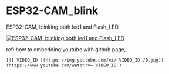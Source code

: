 # ESP32-CAM_blink
ESP32-CAM, blinking both led1 and Flash_LED  


[![ESP32-CAM, blinking both led1 and Flash_LED](https://img.youtube.com/vi/--tuzdXo720/0.jpg)](https://www.youtube.com/watch?v=--tuzdXo720)




ref: how to embedding youtube with github page,  
```  
[![ VIDEO_ID ](https://img.youtube.com/vi/ VIDEO_ID /0.jpg)](https://www.youtube.com/watch?v= VIDEO_ID )
```
